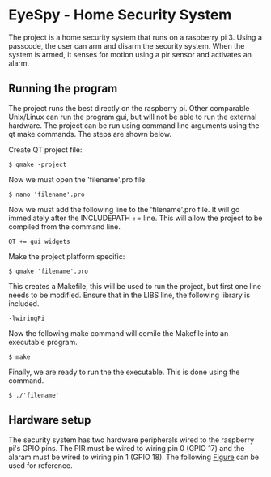 # EyeSpy - Home Security System
The project is a home security system that runs on a raspberry pi 3. 
Using a passcode, the user can arm and disarm the security system.
When the system is armed, it senses for motion using a pir sensor and activates an alarm.

## Running the program
The project runs the best directly on the raspberry pi. Other comparable Unix/Linux can run 
the program gui, but will not be able to run the external hardware. 
The project can be run using command line arguments using the qt make commands. The steps are shown below.

Create QT project file:
```
$ qmake -project
```
Now we must open the 'filename'.pro file
``` 
$ nano 'filename'.pro
```
Now we must add the following line to the 'filename'.pro file. It will go immediately after the INCLUDEPATH += line.
This will allow the project to be compiled from the command line.
```
QT += gui widgets
```
Make the project platform specific:
```
$ qmake 'filename'.pro
```
This creates a Makefile, this will be used to run the project, but first one line needs to be modified. 
Ensure that in the LIBS line, the following library is included.
```
-lwiringPi
```
Now the following make command will comile the Makefile into an executable program.
```
$ make
```
Finally, we are ready to run the the executable. This is done using the command.
```
$ ./'filename'
```

## Hardware setup
The security system has two hardware peripherals wired to the raspberry pi's GPIO pins. 
The PIR must be wired to wiring pin 0 (GPIO 17) and the alaram must be wired to wiring pin 1 (GPIO 18).
The following [Figure](https://pinout.xyz/) can be used for reference.
